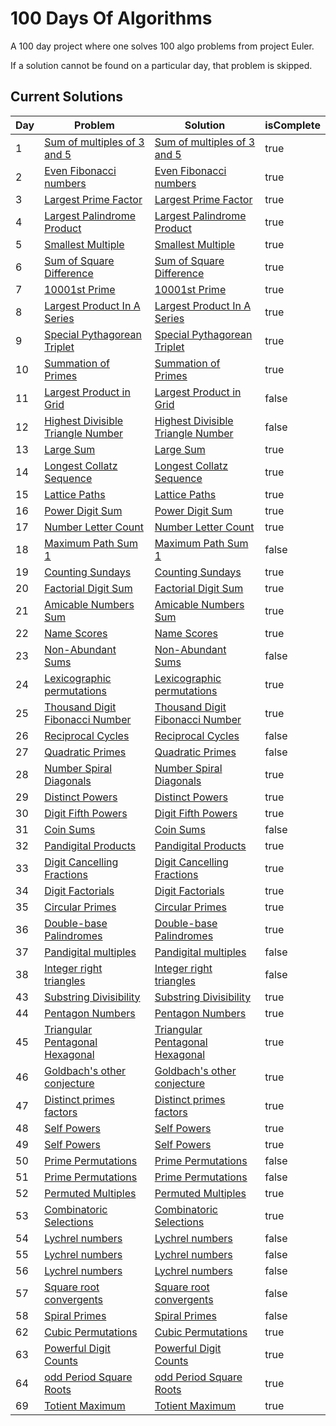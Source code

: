 # 100 Days Of Algorithms

A 100 day project where one solves 100 algo problems from project Euler.

If a solution cannot be found on a particular day, that problem is skipped.

## Current Solutions

| Day | Problem                                                                  | Solution                                                                   | isComplete |
| --- | ------------------------------------------------------------------------ | -------------------------------------------------------------------------- | ---------- |
| 1   | [Sum of multiples of 3 and 5](https://projecteuler.net/problem=1)        | [Sum of multiples of 3 and 5](/multiples_of_3_and_5.py)                    | true       |
| 2   | [Even Fibonacci numbers](https://projecteuler.net/problem=2)             | [Even Fibonacci numbers](/even_fibonacci_numbers.py)                       | true       |
| 3   | [Largest Prime Factor](https://projecteuler.net/problem=3)               | [Largest Prime Factor](/largest_prime_factor.py)                           | true       |
| 4   | [Largest Palindrome Product](https://projecteuler.net/problem=4)         | [Largest Palindrome Product](/largest_palindrome_product.py)               | true       |
| 5   | [Smallest Multiple](https://projecteuler.net/problem=5)                  | [Smallest Multiple](/smallest_multiple.py)                                 | true       |
| 6   | [Sum of Square Difference](https://projecteuler.net/problem=6)           | [Sum of Square Difference](/sum_square_difference.py)                      | true       |
| 7   | [10001st Prime](https://projecteuler.net/problem=7)                      | [10001st Prime](/10001st.py)                                               | true       |
| 8   | [Largest Product In A Series](https://projecteuler.net/problem=8)        | [Largest Product In A Series](largest_product_in_series)                   | true       |
| 9   | [Special Pythagorean Triplet](https://projecteuler.net/problem=9)        | [Special Pythagorean Triplet](/special_pythagorean_triplet.py)             | true       |
| 10  | [Summation of Primes](https://projecteuler.net/problem=10)               | [Summation of Primes](/summation_of_primes.py)                             | true       |
| 11  | [Largest Product in Grid](https://projecteuler.net/problem=11)           | [Largest Product in Grid](/largest_product_in_grid.py)                     | false      |
| 12  | [Highest Divisible Triangle Number](https://projecteuler.net/problem=12) | [Highest Divisible Triangle Number](/highest_divisible_triangle_number.py) | false      |
| 13  | [Large Sum](https://projecteuler.net/problem=13)                         | [Large Sum](/large_sum.py)                                                 | true       |
| 14  | [Longest Collatz Sequence](https://projecteuler.net/problem=14)          | [Longest Collatz Sequence](/longest_collatz_sequence.py)                   | true       |
| 15  | [Lattice Paths](https://projecteuler.net/problem=15)                     | [Lattice Paths](/lattice_paths.py)                                         | true       |
| 16  | [Power Digit Sum](https://projecteuler.net/problem=16)                   | [Power Digit Sum](/power_digit_sum.py)                                     | true       |
| 17  | [Number Letter Count](https://projecteuler.net/problem=17)               | [Number Letter Count](/number_letter_count.py)                             | true       |
| 18  | [Maximum Path Sum 1](https://projecteuler.net/problem=18)                | [Maximum Path Sum 1](/maximum_path_sum_1.py)                               | false      |
| 19  | [Counting Sundays](https://projecteuler.net/problem=19)                  | [Counting Sundays](/counting_sundays.py)                                   | true       |
| 20  | [Factorial Digit Sum](https://projecteuler.net/problem=20)               | [Factorial Digit Sum](/factorial_digit_sum.py)                             | true       |
| 21  | [Amicable Numbers Sum](https://projecteuler.net/problem=21)              | [Amicable Numbers Sum](/amicable_numbers_sum.py)                           | true       |
| 22  | [Name Scores](https://projecteuler.net/problem=22)                       | [Name Scores](/names_scores.py)                                            | true       |
| 23  | [Non-Abundant Sums](https://projecteuler.net/problem=23)                 | [Non-Abundant Sums](/non_abundant_sums.py)                                 | false      |
| 24  | [Lexicographic permutations](https://projecteuler.net/problem=24)        | [Lexicographic permutations](/lexicographic_permutations.py)               | true       |
| 25  | [Thousand Digit Fibonacci Number](https://projecteuler.net/problem=25)   | [Thousand Digit Fibonacci Number](/thousand_digit_fibonacci_number.py)     | true       |
| 26  | [Reciprocal Cycles](https://projecteuler.net/problem=26)                 | [Reciprocal Cycles](/reciprocal_cycles.py)                                 | false      |
| 27  | [Quadratic Primes](https://projecteuler.net/problem=27)                  | [Quadratic Primes](/quadratic_primes.py)                                   | false      |
| 28  | [Number Spiral Diagonals](https://projecteuler.net/problem=28)           | [Number Spiral Diagonals](/number_spiral_diagonals.py)                     | true       |
| 29  | [Distinct Powers](https://projecteuler.net/problem=29)                   | [Distinct Powers](/distinct_powers.py)                                     | true       |
| 30  | [Digit Fifth Powers](https://projecteuler.net/problem=30)                | [Digit Fifth Powers](/digit_fifth_powers.py)                               | true       |
| 31  | [Coin Sums](https://projecteuler.net/problem=31)                         | [Coin Sums](/digit_fifth_powers.py)                                        | false      |
| 32  | [Pandigital Products](https://projecteuler.net/problem=32)               | [Pandigital Products](/pandigital_products.py)                             | true       |
| 33  | [Digit Cancelling Fractions](https://projecteuler.net/problem=33)        | [Digit Cancelling Fractions](/digit_cancelling_fractions.py)               | true       |
| 34  | [Digit Factorials](https://projecteuler.net/problem=34)                  | [Digit Factorials](/digit_factorials.py)                                   | true       |
| 35  | [Circular Primes](https://projecteuler.net/problem=35)                   | [Circular Primes](/circular_primes.py)                                     | true       |
| 36  | [Double-base Palindromes](https://projecteuler.net/problem=36)           | [Double-base Palindromes](/double_base_palindromes.py)                     | true       |
| 37  | [Pandigital multiples](https://projecteuler.net/problem=37)              | [Pandigital multiples](/pandigital_multiples.py)                           | false      |
| 38  | [Integer right triangles](https://projecteuler.net/problem=38)           | [Integer right triangles](/integer_right_triangles.py)                     | false      |
| 43  | [Substring Divisibility](https://projecteuler.net/problem=43)            | [Substring Divisibility](/substringDivisibility.py)                        | true       |
| 44  | [Pentagon Numbers](https://projecteuler.net/problem=44)                  | [Pentagon Numbers](/pentagonal_numbers.py)                                 | true       |
| 45  | [Triangular Pentagonal Hexagonal](https://projecteuler.net/problem=45)   | [Triangular Pentagonal Hexagonal](/triangular_pentagonal_hexagonal.py)     | true       |
| 46  | [Goldbach's other conjecture](https://projecteuler.net/problem=46)       | [Goldbach's other conjecture](/goldbach_other_conjecture.py)               | true       |
| 47  | [ Distinct primes factors](https://projecteuler.net/problem=47)          | [ Distinct primes factors](/distinct_primes_factors.py)                    | true       |
| 48  | [Self Powers](https://projecteuler.net/problem=48)                       | [Self Powers](/self_powers.py)                                             | true       |
| 49  | [Self Powers](https://projecteuler.net/problem=49)                       | [Self Powers](/self_powers.py)                                             | true       |
| 50  | [ Prime Permutations](https://projecteuler.net/problem=50)               | [ Prime Permutations](/prime_permutations.py)                              | false      |
| 51  | [ Prime Permutations](https://projecteuler.net/problem=51)               | [ Prime Permutations](/prime_permutations.py)                              | false      |
| 52  | [Permuted Multiples](https://projecteuler.net/problem=52)                | [Permuted Multiples](/permuted_multiples.py)                               | true       |
| 53  | [Combinatoric Selections](https://projecteuler.net/problem=53)           | [Combinatoric Selections](/combinatoric_selections.py)                     | true       |
| 54  | [Lychrel numbers](https://projecteuler.net/problem=54)                   | [Lychrel numbers](/lychrel_numbers.py)                                     | false      |
| 55  | [Lychrel numbers](https://projecteuler.net/problem=55)                   | [Lychrel numbers](/lychrel_numbers.py)                                     | false      |
| 56  | [Lychrel numbers](https://projecteuler.net/problem=56)                   | [Lychrel numbers](/lychrel_numbers.py)                                     | false      |
| 57  | [Square root convergents](https://projecteuler.net/problem=57)           | [Square root convergents](/square_root_convergents.py)                     | false      |
| 58  | [Spiral Primes](https://projecteuler.net/problem=58)                     | [Spiral Primes](/spiral_primes.py)                                         | false      |
| 62  | [Cubic Permutations](https://projecteuler.net/problem=62)                | [Cubic Permutations](/cubic_permutations.py)                               | true       |
| 63  | [Powerful Digit Counts](https://projecteuler.net/problem=63)             | [Powerful Digit Counts](/powerful_digit_counts.py)                         | true       |
| 64  | [odd Period Square Roots](https://projecteuler.net/problem=64)           | [odd Period Square Roots](/odd_period_square_roots.py)                     | true       |
| 69  | [Totient Maximum](https://projecteuler.net/problem=69)                   | [Totient Maximum](/totient_maximum.py)                                     | true       |
